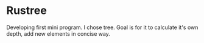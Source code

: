 # Rustree

Developing first mini program.
I chose tree. Goal is for it to calculate it's own depth, add new elements in concise way.

